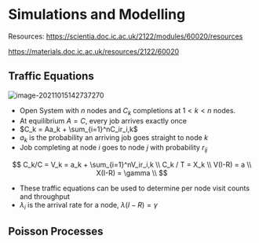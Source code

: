 # Simulations and Modelling

Resources: https://scientia.doc.ic.ac.uk/2122/modules/60020/resources

https://materials.doc.ic.ac.uk/resources/2122/60020

## Traffic Equations

![image-20211015142737270](/home/max/Sync/Imperial/Year3/SimulationsAndModelling/Notes/Notes.assets/image-20211015142737270.png)

- Open System with $n$ nodes and $C_k$ completions at $1<k<n$ nodes.
- At equilibrium $A = C$, every job arrives exactly once
- $C_k = Aa_k + \sum_{i=1}^nC_ir_i,k$
- $a_k$ is the probability an arriving job goes straight to node $k$
- Job completing at node $i$ goes to node $j$ with probability $r_{ij}$

$$
C_k/C = V_k = a_k + \sum_{i=1}^nV_ir_i,k \\
  C_k / T = X_k \\
  V(I-R) = a \\
  X(I-R) = \gamma \\
$$

- These traffic equations can be used to determine per node visit counts and throughput 
- $\lambda_i$ is the arrival rate for a node, $\lambda(I-R)=\gamma$

## Poisson Processes 

